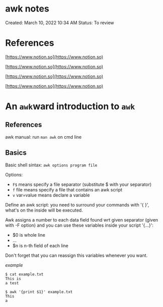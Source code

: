 # awk notes

Created: March 10, 2022 10:34 AM
Status: To review

# References

[](https://likegeeks.com/awk-command/)

[]()

[https://www.notion.so](https://www.notion.so)

[https://www.notion.so](https://www.notion.so)

[https://www.notion.so](https://www.notion.so)

[https://www.notion.so](https://www.notion.so)

# An `awk`ward introduction to `awk`

## References
awk manual: run `man awk` on cmd line

## Basics

Basic shell sintax:
`awk options program file`

Options:

- `F$` means specify a file separator (substitute $ with your separator)
- `f` file means specify a file that contains an awk script
- `v` var=value means declare a variable

Define an awk script: you need to surround your commands with '{ }', what's on the inside will be executed.

Awk assigns a number to each data field found wrt given separator (given with -F option) and you can use these variables inside your script '{...}':

- $0 is whole line
- ...
- $n is n-th field of each line

Don't forget that you can reassign this variables whenever you want.

*example*

```
$ cat example.txt
This is
a test

$ awk '{print $1}' example.txt
This
a

```